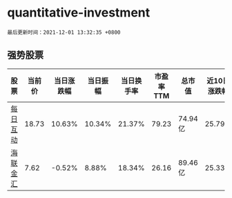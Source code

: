 # quantitative-investment

`最后更新时间：2021-12-01 13:32:35 +0800`

## 强势股票

|股票|当前价|当日涨跌幅|当日振幅|当日换手率|市盈率TTM|总市值|近10日涨跌幅|
|----|----|----|----|----|----|----|----|
|[每日互动](https://xueqiu.com/S/SZ300766)|18.73|10.63%|10.34%|21.37%|79.23|74.94亿|25.79%|
|[海联金汇](https://xueqiu.com/S/SZ002537)|7.62|-0.52%|8.88%|18.34%|26.16|89.46亿|25.33%|
